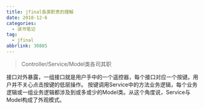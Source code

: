 ```yaml
---
title: jfinal各类职责的理解
date: 2018-12-6
categories:
  - 读书笔记
tag:
  - jfinal
abbrlink: 30885
---
```


> Controller/Service/Model类各司其职

接口对外暴露，一组接口就是用户手中的一个遥控器，每个接口对应一个按键。用户并不关心点击按键的低层操作。
按键调用Service中的方法业务逻辑，每个业务逻辑或一组业务逻辑都涉及到或多或少的Model类。从这个角度说，Service与Model构成了外观模式。
